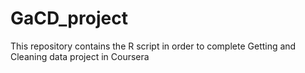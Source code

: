 # GaCD_project
This repository contains the R script in order to complete Getting and Cleaning data project in Coursera
